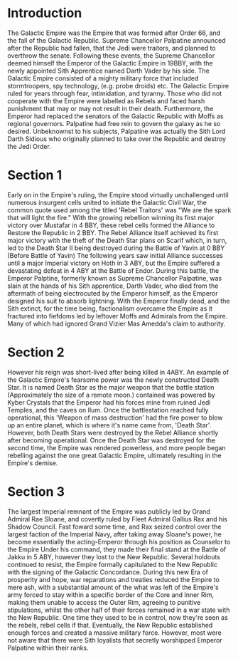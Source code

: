 # Introduction
The Galactic Empire was the Empire that was formed after Order 66, and the fall of the Galactic Republic.
Supreme Chancellor Palpatine announced after the Republic had fallen, that the Jedi were traitors, and planned to overthrow the senate.
Following these events, the Supreme Chancellor deemed himself the Emperor of the Galactic Empire in 19BBY, with the newly appointed Sith Apprentice named Darth Vader by his side.
The Galactic Empire consisted of a mighty military force that included stormtroopers, spy technology, (e.g.
probe droids) etc.
The Galactic Empire ruled for years through fear, intimidation, and tyranny.
Those who did not cooperate with the Empire were labelled as Rebels and faced harsh punishment that may or may not result in their death.
Furthermore, the Emperor had replaced the senators of the Galactic Republic with Moffs as regional governors.
Palpatine had free rein to govern the galaxy as he so desired.
Unbeknownst to his subjects, Palpatine was actually the Sith Lord Darth Sidious who originally planned to take over the Republic and destroy the Jedi Order.

# Section 1
Early on in the Empire's ruling, the Empire stood virtually unchallenged until numerous insurgent cells united to initiate the Galactic Civil War, the common quote used among the titled 'Rebel Traitors' was "We are the spark that will light the fire." With the growing rebellion winning its first major victory over Mustafar in 4 BBY, these rebel cells formed the Alliance to Restore the Republic in 2 BBY.
The Rebel Alliance itself achieved its first major victory with the theft of the Death Star plans on Scarif which, in turn, led to the Death Star II being destroyed during the Battle of Yavin at 0 BBY (Before Battle of Yavin) The following years saw initial Alliance successes until a major Imperial victory on Hoth in 3 ABY, but the Empire suffered a devastating defeat in 4 ABY at the Battle of Endor.
During this battle, the Emperor Palptine, formerly known as Supreme Chancellor Palpatine, was slain at the hands of his Sith apprentice, Darth Vader, who died from the aftermath of being electrocuted by the Emperor himself, as the Emperor designed his suit to absorb lightning.
With the Emperor finally dead, and the Sith extinct, for the time being, factionalism overcame the Empire as it fractured into fiefdoms led by leftover Moffs and Admirals from the Empire.
Many of which had ignored Grand Vizier Mas Amedda's claim to authority.



# Section 2
However his reign was short-lived after being killed in 4ABY.
An example of the Galactic Empire's fearsome power was the newly constructed Death Star.
It is named Death Star as the major weapon that the battle station (Approximately the size of a remote moon.) contained was powered by Kyber Crystals that the Emperor had his forces mine from ruined Jedi Temples, and the caves on Ilum.
Once the battlestation reached fully operational, this 'Weapon of mass destruction' had the fire power to blow up an entire planet, which is where it's name came from, 'Death Star'.
However, both Death Stars were destroyed by the Rebel Alliance shortly after becoming operational.
Once the Death Star was destroyed for the second time, the Empire was rendered powerless, and more people began rebelling against the one great Galactic Empire, ultimately resulting in the Empire's demise.



# Section 3
The largest Imperial remnant of the Empire was publicly led by Grand Admiral Rae Sloane, and covertly ruled by Fleet Admiral Gallius Rax and his Shadow Council.
Fast foward some time, and Rax seized control over the largest faction of the Imperial Navy, after taking away Sloane's power, he become essentially the acting-Emperor through his position as Counselor to the Empire Under his command, they made their final stand at the Battle of Jakku in 5 ABY, however they lost to the New Republic.
Several holdouts continued to resist, the Empire formally capitulated to the New Republic with the signing of the Galactic Concordance.
During this new Era of prosperity and hope, war reparations and treaties reduced the Empire to mere ash, with a substantial amount of the what was left of the Empire's army forced to stay within a specific border of the Core and Inner Rim, making them unable to access the Outer Rim, agreeing to punitive stipulations, whilst the other half of their forces remained in a war state with the New Republic.
One time they used to be in control, now they're seen as the rebels, rebel cells if that.
Eventually, the New Republic established enough forces and created a massive military force.
However, most were not aware that there were Sith loyalists that secretly worshipped Emperor Palpatine within their ranks.